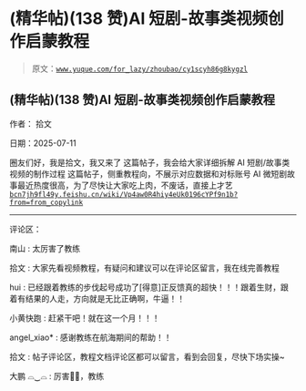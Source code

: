 # (精华帖)(138 赞)AI 短剧-故事类视频创作启蒙教程

> 原文：[`www.yuque.com/for_lazy/zhoubao/cy1scyh86g8kygzl`](https://www.yuque.com/for_lazy/zhoubao/cy1scyh86g8kygzl)

## (精华帖)(138 赞)AI 短剧-故事类视频创作启蒙教程

作者： 拾文

日期：2025-07-11

圈友们好，我是拾文，我又来了 这篇帖子，我会给大家详细拆解 AI 短剧/故事类视频的制作过程 这篇帖子，侧重教程向，不展示对应数据和对标账号
AI 微短剧故事最近热度很高，为了尽快让大家吃上肉，不废话，直接上才艺 [`bcn7jh9fl49y.feishu.cn/wiki/Vp4aw0R4hiy4eUk0196cYPf9n1b?from=from_copylink`](https://bcn7jh9fl49y.feishu.cn/wiki/Vp4aw0R4hiy4eUk0196cYPf9n1b?from=from_copylink)

* * *

评论区：

南山 : 太厉害了教练

拾文 : 大家先看视频教程，有疑问和建议可以在评论区留言，我在线完善教程

hui : 已经跟着教练的步伐起号成功了[得意]正反馈真的超快！！！跟着生财，跟着有结果的人走，方向就是无比正确啊，牛逼！！

小黄快跑 : 赶紧干吧！就在这一个月！！！

angel_xiao* : 感谢教练在航海期间的帮助！！

拾文 : 帖子评论区，教程文档评论区都可以留言，看到会回复，尽快下场实操~

大鹏 ⌓‿⌓ : 厉害👍🏻，教练